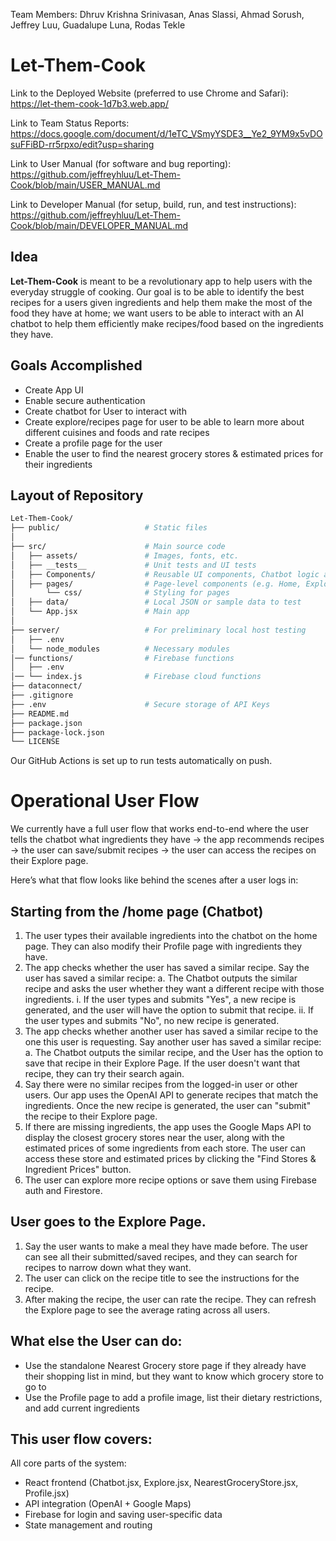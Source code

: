 Team Members: Dhruv Krishna Srinivasan, Anas Slassi, Ahmad Sorush, Jeffrey Luu, Guadalupe Luna, Rodas Tekle

# Let-Them-Cook

Link to the Deployed Website (preferred to use Chrome and Safari): https://let-them-cook-1d7b3.web.app/

Link to Team Status Reports: https://docs.google.com/document/d/1eTC_VSmyYSDE3__Ye2_9YM9x5vDOsuFFiBD-rr5rpxo/edit?usp=sharing

Link to User Manual (for software and bug reporting): https://github.com/jeffreyhluu/Let-Them-Cook/blob/main/USER_MANUAL.md

Link to Developer Manual (for setup, build, run, and test instructions): https://github.com/jeffreyhluu/Let-Them-Cook/blob/main/DEVELOPER_MANUAL.md

## Idea

**Let-Them-Cook** is meant to be a revolutionary app to help users with the everyday struggle of cooking. Our goal is to be able to identify the best recipes for a users given ingredients and help them make the most of the food they have at home; we want users to be able to interact with an AI chatbot to help them efficiently make recipes/food based on the ingredients they have.

## Goals Accomplished

- Create App UI
- Enable secure authentication
- Create chatbot for User to interact with
- Create explore/recipes page for user to be able to learn more about different cuisines and foods and rate recipes
- Create a profile page for the user
- Enable the user to find the nearest grocery stores & estimated prices for their ingredients

## Layout of Repository

```bash
Let-Them-Cook/
├── public/                   # Static files
│
├── src/                      # Main source code
│   ├── assets/               # Images, fonts, etc.
│   ├── __tests__             # Unit tests and UI tests
│   ├── Components/           # Reusable UI components, Chatbot logic and interface
│   ├── pages/                # Page-level components (e.g. Home, Explore, Recipe)
│       └── css/              # Styling for pages
│   ├── data/                 # Local JSON or sample data to test
│   └── App.jsx               # Main app
│
├── server/                   # For preliminary local host testing
│   ├── .env            
│   └── node_modules          # Necessary modules
│── functions/                # Firebase functions
│   ├── .env  
│── └── index.js              # Firebase cloud functions
├── dataconnect/   
├── .gitignore                
├── .env                      # Secure storage of API Keys  
├── README.md
├── package.json
├── package-lock.json
└── LICENSE
```

Our GitHub Actions is set up to run tests automatically on push.

# Operational User Flow 
We currently have a full user flow that works end-to-end where the user tells the chatbot what ingredients they have → the app recommends recipes → the user can save/submit recipes -> the user can access the recipes on their Explore page.

Here’s what that flow looks like behind the scenes after a user logs in:

## Starting from the /home page (Chatbot)
1. The user types their available ingredients into the chatbot on the home page. They can also modify their Profile page with ingredients they have.
2. The app checks whether the user has saved a similar recipe. Say the user has saved a similar recipe:
    a. The Chatbot outputs the similar recipe and asks the user whether they want a different recipe with those ingredients.
        i. If the user types and submits "Yes", a new recipe is generated, and the user will have the option to submit that recipe.
        ii. If the user types and submits "No", no new recipe is generated.
3. The app checks whether another user has saved a similar recipe to the one this user is requesting. Say another user has saved a similar recipe:
    a. The Chatbot outputs the similar recipe, and the User has the option to save that recipe in their Explore Page. If the user doesn't want that recipe, they can try their search again.
4. Say there were no similar recipes from the logged-in user or other users. Our app uses the OpenAI API to generate recipes that match the ingredients. Once the new recipe is generated, the user can "submit" the recipe to their Explore page.
5. If there are missing ingredients, the app uses the Google Maps API to display the closest grocery stores near the user, along with the estimated prices of some ingredients from each store. The user can access these store and estimated prices by clicking the "Find Stores & Ingredient Prices" button.
6. The user can explore more recipe options or save them using Firebase auth and Firestore.

## User goes to the Explore Page.
1. Say the user wants to make a meal they have made before. The user can see all their submitted/saved recipes, and they can search for recipes to narrow down what they want.
2. The user can click on the recipe title to see the instructions for the recipe.
3. After making the recipe, the user can rate the recipe. They can refresh the Explore page to see the average rating across all users.

## What else the User can do:
- Use the standalone Nearest Grocery store page if they already have their shopping list in mind, but they want to know which grocery store to go to
- Use the Profile page to add a profile image, list their dietary restrictions, and add current ingredients

## This user flow covers:
All core parts of the system:
- React frontend (Chatbot.jsx, Explore.jsx, NearestGroceryStore.jsx, Profile.jsx)
- API integration (OpenAI + Google Maps)
- Firebase for login and saving user-specific data
- State management and routing
